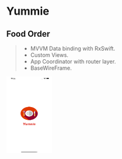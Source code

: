 # Yummie
## Food Order

> - MVVM Data binding with RxSwift.
> - Custom Views.
> - App Coordinator with router layer.
> - BaseWireFrame.

<img src = "https://github.com/sherboo96/Yummie/blob/master/ScreenShot/OnBoarding.png" width = 120 height = 200>
